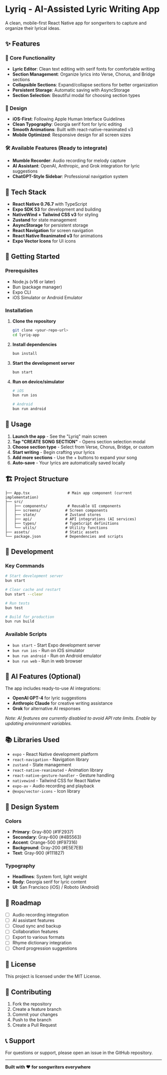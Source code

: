 # Lyriq - AI-Assisted Lyric Writing App

A clean, mobile-first React Native app for songwriters to capture and organize their lyrical ideas.

## ✨ Features

### 🎵 **Core Functionality**
- **Lyric Editor**: Clean text editing with serif fonts for comfortable writing
- **Section Management**: Organize lyrics into Verse, Chorus, and Bridge sections
- **Collapsible Sections**: Expand/collapse sections for better organization
- **Persistent Storage**: Automatic saving with AsyncStorage
- **Section Selection**: Beautiful modal for choosing section types

### 🎨 **Design**
- **iOS-First**: Following Apple Human Interface Guidelines
- **Clean Typography**: Georgia serif font for lyric editing
- **Smooth Animations**: Built with react-native-reanimated v3
- **Mobile Optimized**: Responsive design for all screen sizes

### 🛠️ **Available Features** (Ready to integrate)
- **Mumble Recorder**: Audio recording for melody capture
- **AI Assistant**: OpenAI, Anthropic, and Grok integration for lyric suggestions
- **ChatGPT-Style Sidebar**: Professional navigation system

## 🚀 **Tech Stack**

- **React Native 0.76.7** with TypeScript
- **Expo SDK 53** for development and building
- **NativeWind + Tailwind CSS v3** for styling
- **Zustand** for state management
- **AsyncStorage** for persistent storage
- **React Navigation** for screen navigation
- **React Native Reanimated v3** for animations
- **Expo Vector Icons** for UI icons

## 📱 **Getting Started**

### Prerequisites
- Node.js (v16 or later)
- Bun (package manager)
- Expo CLI
- iOS Simulator or Android Emulator

### Installation

1. **Clone the repository**
   ```bash
   git clone <your-repo-url>
   cd lyriq-app
   ```

2. **Install dependencies**
   ```bash
   bun install
   ```

3. **Start the development server**
   ```bash
   bun start
   ```

4. **Run on device/simulator**
   ```bash
   # iOS
   bun run ios
   
   # Android  
   bun run android
   ```

## 🎯 **Usage**

1. **Launch the app** - See the "Lyriq" main screen
2. **Tap "CREATE SONG SECTION"** - Opens section selection modal
3. **Choose section type** - Select from Verse, Chorus, Bridge, or custom
4. **Start writing** - Begin crafting your lyrics
5. **Add more sections** - Use the + buttons to expand your song
6. **Auto-save** - Your lyrics are automatically saved locally

## 🏗️ **Project Structure**

```
├── App.tsx                 # Main app component (current implementation)
├── src/
│   ├── components/         # Reusable UI components
│   ├── screens/           # Screen components
│   ├── state/             # Zustand stores
│   ├── api/               # API integrations (AI services)
│   ├── types/             # TypeScript definitions
│   └── utils/             # Utility functions
├── assets/                # Static assets
└── package.json           # Dependencies and scripts
```

## 🔧 **Development**

### Key Commands
```bash
# Start development server
bun start

# Clear cache and restart
bun start --clear

# Run tests
bun test

# Build for production
bun run build
```

### Available Scripts
- `bun start` - Start Expo development server
- `bun run ios` - Run on iOS simulator
- `bun run android` - Run on Android emulator
- `bun run web` - Run in web browser

## 🤖 **AI Features** (Optional)

The app includes ready-to-use AI integrations:

- **OpenAI GPT-4** for lyric suggestions
- **Anthropic Claude** for creative writing assistance
- **Grok** for alternative AI responses

*Note: AI features are currently disabled to avoid API rate limits. Enable by updating environment variables.*

## 📚 **Libraries Used**

- `expo` - React Native development platform
- `react-navigation` - Navigation library
- `zustand` - State management
- `react-native-reanimated` - Animation library
- `react-native-gesture-handler` - Gesture handling
- `nativewind` - Tailwind CSS for React Native
- `expo-av` - Audio recording and playback
- `@expo/vector-icons` - Icon library

## 🎨 **Design System**

### Colors
- **Primary**: Gray-800 (#1F2937)
- **Secondary**: Gray-600 (#4B5563)
- **Accent**: Orange-500 (#F97316)
- **Background**: Gray-200 (#E5E7EB)
- **Text**: Gray-900 (#111827)

### Typography
- **Headlines**: System font, light weight
- **Body**: Georgia serif for lyric content
- **UI**: San Francisco (iOS) / Roboto (Android)

## 🚧 **Roadmap**

- [ ] Audio recording integration
- [ ] AI assistant features
- [ ] Cloud sync and backup
- [ ] Collaboration features
- [ ] Export to various formats
- [ ] Rhyme dictionary integration
- [ ] Chord progression suggestions

## 📄 **License**

This project is licensed under the MIT License.

## 🤝 **Contributing**

1. Fork the repository
2. Create a feature branch
3. Commit your changes
4. Push to the branch
5. Create a Pull Request

## 📞 **Support**

For questions or support, please open an issue in the GitHub repository.

---

**Built with ❤️ for songwriters everywhere**